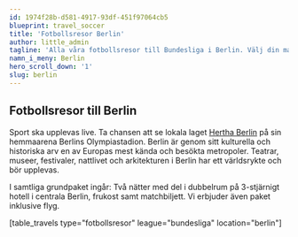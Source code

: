 ```yaml
---
id: 1974f28b-d581-4917-93df-451f97064cb5
blueprint: travel_soccer
title: 'Fotbollsresor Berlin'
author: little_admin
tagline: 'Alla våra fotbollsresor till Bundesliga i Berlin. Välj din match med biljett, hotell & flyg nedan.'
namn_i_meny: Berlin
hero_scroll_down: '1'
slug: berlin
---
```

<h2>Fotbollsresor till Berlin</h2>
<p>Sport ska upplevas live. Ta chansen att se lokala laget <a href="https://olka.se/fotbollsresor/bundesliga/berlin/hertha-bsc-berlin/">Hertha Berlin</a> på sin hemmaarena Berlins Olympiastadion. Berlin är genom sitt kulturella och historiska arv en av Europas mest kända och besökta metropoler. Teatrar, museer, festivaler, nattlivet och arkitekturen i Berlin har ett världsrykte och bör upplevas.</p>
<p>I samtliga grundpaket ingår: Två nätter med del i dubbelrum på 3-stjärnigt hotell i centrala Berlin, frukost samt matchbiljett. Vi erbjuder även paket inklusive flyg.</p>
<p>[table_travels type="fotbollsresor" league="bundesliga" location="berlin"]</p>
